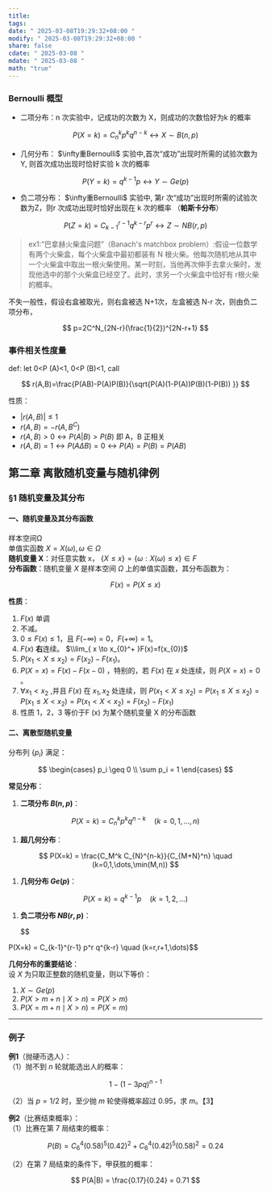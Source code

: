 ```yaml
---
title: 
tags: 
date: " 2025-03-08T19:29:32+08:00 "
modify: " 2025-03-08T19:29:32+08:00 "
share: false
cdate: " 2025-03-08 "
mdate: " 2025-03-08 "
math: "true"
---
```


### Bernoulli 概型

- 二项分布：n 次实验中，记成功的次数为 X，则成功的次数恰好为k 的概率 

$$
P(X=k)=C_{n}^kp^kq^{n-k}\leftrightarrow X\sim B(n,p)
$$

- 几何分布： $\infty重Bernoulli$ 实验中,首次“成功”出现时所需的试验次数为Y, 则首次成功出现时恰好实验 k 次的概率  

$$
P(Y=k)=q^{k-1}p \leftrightarrow Y\sim Ge(p)
$$

- 负二项分布： $\infty重Bernoulli$ 实验中, 第r 次“成功”出现时所需的试验次数为Z，则r 次成功出现时恰好出现在 k 次的概率 （**帕斯卡分布**）

 $$
P(Z=k)=C_{k-1}^{r-1}q^{k-r}p^r \leftrightarrow Z\sim NB(r,p)
$$

>ex1:“巴拿赫火柴盒问题”（Banach's matchbox problem）:假设一位数学有两个火柴盒，每个火柴盒中最初都装有 N 根火柴。他每次随机地从其中一个火柴盒中取出一根火柴使用。某一时刻，当他再次伸手去拿火柴时，发现他选中的那个火柴盒已经空了。此时，求另一个火柴盒中恰好有 r根火柴的概率。

不失一般性，假设右盒被取光，则右盒被选 N+1次，左盒被选 N-r 次，则由负二项分布， 

$$
p=2C^N_{2N-r}(\frac{1}{2})^{2N-r+1}
$$

### 事件相关性度量

def: let 0<P (A)<1, 0<P (B)<1, call

$$
r(A,B)=\frac{P(AB)-P(A)P(B)}{\sqrt{P(A)(1-P(A))P(B)(1-P(B)) }}
$$

性质：

- $|r(A,B)|\le 1$
- $r(A,B)=-r(A,B^C)$
- $r(A,B)>0\leftrightarrow P(A|B)>P(B)$ 即 A，B 正相关
- $r(A,B)=1\leftrightarrow P(A\Delta B)=0\leftrightarrow P(A) = P(B) = P(AB)$

## 第二章 离散随机变量与随机律例

### §1 随机变量及其分布

#### 一、随机变量及其分布函数

样本空间Ω  
单值实函数 $X = X (ω),ω ∈Ω$  
**随机变量 X**：对任意实数 x， $\{X ≤ x\} = \{ω : X (ω) ≤ x\}∈F$  
**分布函数**：随机变量 $X$ 是样本空间 $\Omega$ 上的单值实函数，其分布函数为：  

$$
F(x) = P(X \leq x)
$$

**性质**：  
1. $F(x)$ 单调
2. 不减。  
3. $0 \leq F(x) \leq 1$，且 $F(-\infty) = 0$，$F(+\infty) = 1$。  
4. $F(x)$ **右**连续。 $\\lim_{ x \to x_{0}^+ }F(x)=f(x_{0})$
5. $P(x_1 < X \leq x_2) = F(x_2) - F(x_1)$。  
6. $P(X = x) = F(x) - F(x-0)$ ，特别的，若 $F(x)$ 在 $x$ 处连续，则 $P(X = x) = 0$ 。
7. $\forall x_{1}<x_{2}$ ,并且 $F(x)$ 在 $x_1,x_2$ 处连续，则 $P(x_{1}<X\le x_2)=P(x_{1}\le X\le x_2)=P(x_{1}\le X\lt x_2)=P(x_{1}<X< x_2) =F(x_{2})-F(x_{1})$
8. 性质 1，2，3 等价于F (x) 为某个随机变量 X 的分布函数  

#### 二、离散型随机变量

分布列 $\{p_i\}$ 满足：  

$$
\begin{cases} 
p_i \geq 0 \\
\sum p_i = 1 
\end{cases}
$$

**常见分布**：  
1. **二项分布 $B(n,p)$**：  

$$
P(X=k) = C_n^k p^k q^{n-k} \quad (k=0,1,\dots,n)
$$

1. **超几何分布**：  

$$
P(X=k) = \frac{C_M^k C_{N}^{n-k}}{C_{M+N}^n} \quad (k=0,1,\dots,\min(M,n))
$$

1. **几何分布 $Ge(p)$**：  

$$
P(X=k) = q^{k-1}p \quad (k=1,2,\dots)
$$

1. **负二项分布 $NB(r,p)$**：  

   $$

P(X=k) = C_{k-1}^{r-1} p^r q^{k-r} \quad (k=r,r+1,\dots)$$

**几何分布的重要结论**：  
设 $X$ 为只取正整数的随机变量，则以下等价：  
1. $X \sim Ge(p)$  
2. $P(X > m+n \mid X > n) = P(X > m)$  
3. $P(X = m+n \mid X > n) = P(X = m)$  

---

### 例子

**例1**（抛硬币选人）：  
（1）抛不到 $n$ 轮就能选出人的概率：  

$$
1 - (1-3pq)^{n-1}
$$  

（2）当 $p=1/2$ 时，至少抛 $m$ 轮使得概率超过 0.95，求 $m$。【3】

**例2**（比赛结束概率）：  
（1）比赛在第 7 局结束的概率：  

$$
P(B) = C_6^4 (0.58)^5 (0.42)^2 + C_6^4 (0.42)^5 (0.58)^2 = 0.24
$$  

（2）在第 7 局结束的条件下，甲获胜的概率：  

$$
P(A|B) = \frac{0.17}{0.24} = 0.71
$$
